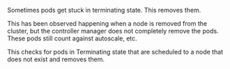 Sometimes pods get stuck in terminating state. This removes them.

This has been observed happening when a node is removed from the
cluster, but the controller manager does not completely remove the
pods. These pods still count against autoscale, etc.

This checks for pods in Terminating state that are scheduled to a node
that does not exist and removes them.
